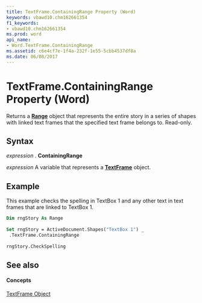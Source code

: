 ```yaml
---
title: TextFrame.ContainingRange Property (Word)
keywords: vbawd10.chm162661354
f1_keywords:
- vbawd10.chm162661354
ms.prod: word
api_name:
- Word.TextFrame.ContainingRange
ms.assetid: c6e4cf7e-1f4a-232f-1e55-5cbb4537df8a
ms.date: 06/08/2017
---
```



# TextFrame.ContainingRange Property (Word)

Returns a **[Range](range-object-word.md)** object that represents the entire story in a series of shapes with linked text frames that the specified text frame belongs to. Read-only.


## Syntax

 _expression_ . **ContainingRange**

 _expression_ A variable that represents a **[TextFrame](textframe-object-word.md)** object.


## Example

This example checks the spelling in TextBox 1 and any other text in text frames that are linked to TextBox 1.


```vb
Dim rngStory As Range 
 
Set rngStory = ActiveDocument.Shapes("TextBox 1") _ 
 .TextFrame.ContainingRange 
 
rngStory.CheckSpelling
```


## See also


#### Concepts


[TextFrame Object](textframe-object-word.md)

